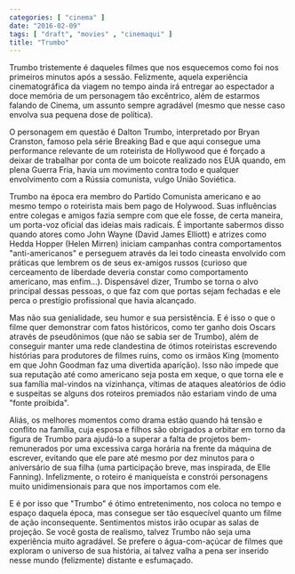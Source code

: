 ```yaml
---
categories: [ "cinema" ]
date: "2016-02-09"
tags: [ "draft", "movies" , "cinemaqui" ]
title: "Trumbo"
---
```

Trumbo tristemente é daqueles filmes que nos esquecemos como foi nos
primeiros minutos após a sessão. Felizmente, aquela experiência
cinematográfica da viagem no tempo ainda irá entregar ao espectador
a doce memória de um personagem tão excêntrico, além de estarmos
falando de Cinema, um assunto sempre agradável (mesmo que nesse caso
envolva sua pequena dose de política).

O personagem em questão é Dalton Trumbo, interpretado por Bryan
Cranston, famoso pela série Breaking Bad e que aqui consegue uma
performance relevante de um roteirista de Hollywood que é forçado a
deixar de trabalhar por conta de um boicote realizado nos EUA quando, em
plena Guerra Fria, havia um movimento contra todo e qualquer envolvimento
com a Rússia comunista, vulgo União Soviética.

Trumbo na época era membro do Partido Comunista americano e ao mesmo
tempo o roteirista mais bem pago de Holywood. Suas influências entre
colegas e amigos fazia sempre com que ele fosse, de certa maneira,
um porta-voz oficial das ideias mais radicais. É importante sabermos
disso quando atores como John Wayne (David James Elliott) e atrizes como
Hedda Hopper (Helen Mirren) iniciam campanhas contra comportamentos
"anti-americanos" e perseguem através da lei todo cineasta envolvido
com práticas que lembrem os de seus ex-amigos russos (curioso que
cerceamento de liberdade deveria constar como comportamento americano,
mas enfim...). Dispensável dizer, Trumbo se torna o alvo principal
dessas pessoas, o que faz com que portas sejam fechadas e ele perca o
prestígio profissional que havia alcançado.

Mas não sua genialidade, seu humor e sua persistência. E é isso o
que o filme quer demonstrar com fatos históricos, como ter ganho dois
Oscars através de pseudônimos (que não se sabia ser de Trumbo),
além de conseguir manter uma rede clandestina de ótimos roteiristas
escrevendo histórias para produtores de filmes ruins, como os irmãos
King (momento em que John Goodman faz uma divertida aparição). Isso
não impede que sua reputação até como americano seja posta em xeque,
o que torna ele e sua família mal-vindos na vizinhança, vítimas de
ataques aleatórios de ódio e suspeitas se alguns dos roteiros premiados
não estariam vindo de uma "fonte proibida".

Aliás, os melhores momentos como drama estão quando há tensão e
conflito na família, cuja esposa e filhos são obrigados a orbitar em
torno da figura de Trumbo para ajudá-lo a superar a falta de projetos
bem-remunerados por uma excessiva carga horária na frente da máquina
de escrever, evitando que ele pare até mesmo por dez minutos para o
aniversário de sua filha (uma participação breve, mas inspirada,
de Elle Fanning). Infelizmente, o roteiro é maniqueísta e constrói
personagens muito unidimensionais para que nos importamos com ele.

E é por isso que "Trumbo" é ótimo entretenimento, nos coloca no tempo
e espaço daquela época, mas consegue ser tão esquecível quanto um
filme de ação inconsequente. Sentimentos mistos irão ocupar as salas
de projeção. Se você gosta de realismo, talvez Trumbo não seja uma
experiência muito agradável. Se prefere o água-com-açúcar de filmes
que exploram o universo de sua história, aí talvez valha a pena ser
inserido nesse mundo (felizmente) distante e esfumaçado.
